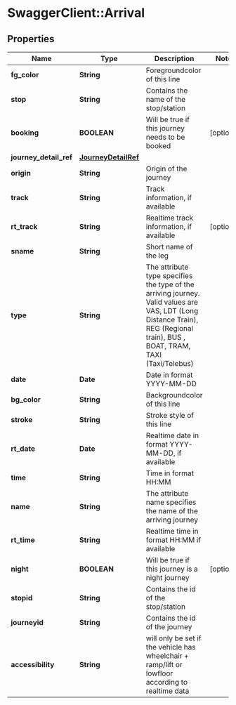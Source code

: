 # SwaggerClient::Arrival

## Properties
Name | Type | Description | Notes
------------ | ------------- | ------------- | -------------
**fg_color** | **String** | Foregroundcolor of this line | 
**stop** | **String** | Contains the name of the stop/station | 
**booking** | **BOOLEAN** | Will be true if this journey needs to be booked | [optional] 
**journey_detail_ref** | [**JourneyDetailRef**](JourneyDetailRef.md) |  | 
**origin** | **String** | Origin of the journey | 
**track** | **String** | Track information, if available | 
**rt_track** | **String** | Realtime track information, if available | [optional] 
**sname** | **String** | Short name of the leg | 
**type** | **String** | The attribute type specifies the type of the arriving journey. Valid values are VAS, LDT (Long Distance Train), REG (Regional train), BUS , BOAT, TRAM, TAXI (Taxi/Telebus) | 
**date** | **Date** | Date in format YYYY-MM-DD | 
**bg_color** | **String** | Backgroundcolor of this line | 
**stroke** | **String** | Stroke style of this line | 
**rt_date** | **Date** | Realtime date in format YYYY-MM-DD, if available | 
**time** | **String** | Time in format HH:MM | 
**name** | **String** | The attribute name specifies the name of the arriving journey | 
**rt_time** | **String** | Realtime time in format HH:MM if available | 
**night** | **BOOLEAN** | Will be true if this journey is a night journey | [optional] 
**stopid** | **String** | Contains the id of the stop/station | 
**journeyid** | **String** | Contains the id of the journey | 
**accessibility** | **String** | will only be set if the vehicle has wheelchair + ramp/lift or lowfloor according to realtime data | 


